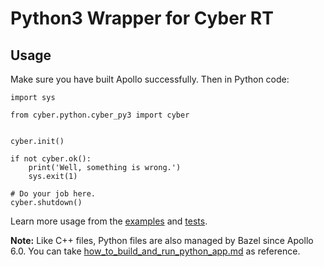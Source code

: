 # Python3 Wrapper for Cyber RT

## Usage

Make sure you have built Apollo successfully. Then in Python code:

```python3
import sys

from cyber.python.cyber_py3 import cyber


cyber.init()

if not cyber.ok():
    print('Well, something is wrong.')
    sys.exit(1)

# Do your job here.
cyber.shutdown()
```

Learn more usage from the [examples](cyber_py3/examples/) and
[tests](cyber_py3/test/).

**Note:** Like C++ files, Python files are also managed by Bazel since Apollo 6.0. You can take
[how_to_build_and_run_python_app.md](../../docs/howto/how_to_build_and_run_python_app.md)
as reference.

